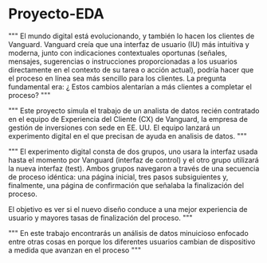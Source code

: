 # Proyecto-EDA



""" El mundo digital está evolucionando, y también lo hacen los clientes de Vanguard. Vanguard creía que una interfaz de usuario (IU) más intuitiva y moderna, junto con indicaciones contextuales oportunas (señales, mensajes, sugerencias o instrucciones proporcionadas a los usuarios directamente en el contexto de su tarea o acción actual), podría hacer que el proceso en línea sea más sencillo para los clientes. La pregunta fundamental era: ¿ Estos cambios alentarían a más clientes a completar el proceso? """

""" Este proyecto simula el trabajo de un analista de datos recién contratado en el equipo de Experiencia del Cliente (CX) de Vanguard, la empresa de gestión de inversiones con sede en EE. UU. El equipo lanzará un experimento digital en el que precisan de ayuda en analisis de datos. """

""" El experimento digital consta de dos grupos, uno usara la interfaz usada hasta el momento por Vanguard (interfaz de control) y el otro grupo utilizará la nueva interfaz (test). Ambos grupos navegaron a través de una secuencia de proceso idéntica: una página inicial, tres pasos subsiguientes y, finalmente, una página de confirmación que señalaba la finalización del proceso.

El objetivo es ver si el nuevo diseño conduce a una mejor experiencia de usuario y mayores tasas de finalización del proceso. """

""" En este trabajo encontrarás un análisis de datos minuicioso enfocado entre otras cosas en porque los diferentes usuarios cambian de dispositivo a medida que avanzan en el proceso """




